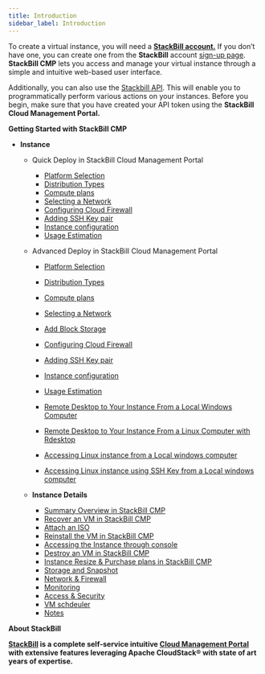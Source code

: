 ```yaml
---
title: Introduction
sidebar_label: Introduction
---
```



To create a virtual instance, you will need a [**StackBill account.**](https://youtu.be/wwOL091GyFM) If you don’t have one, you can create one from the **StackBill** account [sign-up page](https://youtu.be/9-cFL7hu0-g). **StackBill CMP** lets you access and manage your virtual instance through a simple and intuitive web-based user interface.

Additionally, you can also use the [Stackbill API](https://www.stackbill/api). This will enable you to programmatically perform various actions on your instances. Before you begin, make sure that you have created your API token using the **StackBill Cloud Management Portal.**



**Getting Started with StackBill CMP** 

- **Instance**
    - Quick Deploy in StackBill Cloud Management Portal
        - [Platform Selection](./Instance#platform-selection)
        - [Distribution Types](./Instance#distribution-types)
        - [Compute plans](./Instance#compute-plans)
        - [Selecting a Network](./Instance#selecting-a-network)
        - [Configuring Cloud Firewall](./Instance#configuring-cloud-firewall)
        - [Adding SSH Key pair](./Instance#ssh-key-configuration)
        - [Instance configuration](./Instance#instance-information)
        - [Usage Estimation](./Instance#instance-cost-estimation)

    - Advanced Deploy in StackBill Cloud Management Portal
        - [Platform Selection](./Instance#platform-selection-1)
        - [Distribution Types](./Instance#distribution-types-1)
        - [Compute plans](./Instance#compute-plans-1)
        - [Selecting a Network](./Instance#selecting-a-network-1)
        - [Add Block Storage](./Instance#adding-block-storage)
        - [Configuring Cloud Firewall](./Instance#configuring-cloud-firewall-1)
        - [Adding SSH Key pair](./Instance#ssh-key-configuration-1)
        - [Instance configuration](./Instance#instance-information-1)
        - [Usage Estimation](./Instance#instance-cost-estimation-1)

        - [Remote Desktop to Your Instance From a Local Windows Computer](./Instance#remote-desktop-to-your-instance-from-a-linux-computer-with-rdesktop)

        - [Remote Desktop to Your Instance From a Linux Computer with Rdesktop](./Instance#remote-desktop-to-your-instance-from-a-linux-computer-using-rdesktop)

        - [Accessing Linux instance from a Local windows computer](./Instance#accessing-your-linux-virtual-instance-from-your-windows-laptop-or-desktop)
        - [Accessing Linux instance using SSH Key from a Local windows computer](./Instance#accessing-your-linux-virtual-instance-using-ssh-key-from-your-windows-laptopdesktop)

    - **Instance Details**
        - [Summary Overview in StackBill CMP](./Instance#summary-overview-in-stackbill-cmp)
        - [Recover an VM in StackBill CMP](./Instance#recover-vm)
        - [Attach an ISO](./Instance#attach-iso)
        - [Reinstall the VM in StackBill CMP](./Instance#reinstall-vm-in-stackbill-cmp)
        - [Accessing the Instance through console](./Instance#accessing-console-in-stackbill-cmp)
        - [Destroy an VM in StackBill CMP](./Instance#destroy-vm-in-stackbill-cmp)
        - [Instance Resize & Purchase plans in StackBill CMP](./Instance#instance-resize)
        - [Storage and Snapshot](./Instance#storage-and-snapshot)
        - [Network & Firewall](./Instance#network--firewall)
        - [Monitoring](./Instance#monitoring-agent-in-stackbill-cmp)
        - [Access & Security](./Instance#access--security)
        - [VM schdeuler](./Instance#vm-scheduler-in-stackbill-cmp)
        - [Notes](./Instance#notes)

**About StackBill**

**[StackBill](https://www.youtube.com/watch?v=nyV8oE3dfXs) is a complete self-service intuitive [Cloud Management Portal](https://www.stackbill.com/) with extensive features leveraging Apache CloudStack® with state of art years of expertise.**

